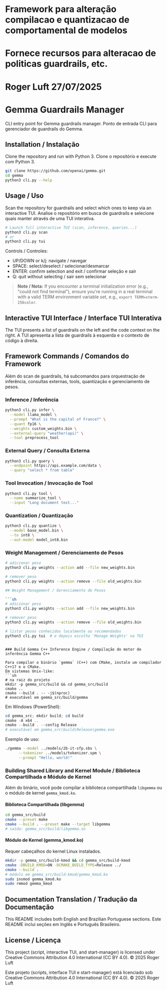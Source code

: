 # Framework para alteração compilacao e quantizacao de  comportamental de modelos
# Fornece recursos para alteracao de politicas guardrails, etc.
# 
# Roger Luft 27/07/2025


# Gemma Guardrails Manager

CLI entry point for Gemma guardrails manager.
Ponto de entrada CLI para gerenciador de guardrails do Gemma.

## Installation / Instalação

Clone the repository and run with Python 3.
Clone o repositório e execute com Python 3.

```sh
git clone https://github.com/openai/gemma.git
cd gemma
python3 cli.py --help
```

## Usage / Uso

Scan the repository for guardrails and select which ones to keep via an interactive TUI.
Analise o repositório em busca de guardrails e selecione quais manter através de uma TUI interativa.

```sh
# Launch full interactive TUI (scan, inference, queries...)
python3 cli.py scan
# or
python3 cli.py tui
```

Controls / Controles:
- UP/DOWN or k/j: navigate / navegar
- SPACE: select/deselect / selecionar/desmarcar
- ENTER: confirm selection and exit / confirmar seleção e sair
- Q: quit without selecting / sair sem selecionar

> **Note / Nota:** If you encounter a terminal initialization error (e.g., "could not find terminal"),
> ensure you're running in a real terminal with a valid TERM environment variable set,
> e.g., `export TERM=xterm-256color`.

## Interactive TUI Interface / Interface TUI Interativa

The TUI presents a list of guardrails on the left and the code context on the right.
A TUI apresenta a lista de guardrails à esquerda e o contexto de código à direita.

## Framework Commands / Comandos do Framework

Além do scan de guardrails, há subcomandos para orquestração de inferência, consultas externas, tools, quantização e gerenciamento de pesos.

### Inference / Inferência

```sh
python3 cli.py infer \
  --model llama_model \
  --prompt "What is the capital of France?" \
  --quant fp16 \
  --weights custom_weights.bin \
  --external-query "weather(api)" \
  --tool preprocess_tool
```

### External Query / Consulta Externa

```sh
python3 cli.py query \
  --endpoint https://api.example.com/data \
  --query "select * from table"
```

### Tool Invocation / Invocação de Tool

```sh
python3 cli.py tool \
  --name summarize_tool \
  --input "Long document text..."
```

### Quantization / Quantização

```sh
python3 cli.py quantize \
  --model base_model.bin \
  --to int8 \
  --out-model model_int8.bin
```


### Weight Management / Gerenciamento de Pesos

```sh
# adicionar peso
python3 cli.py weights --action add --file new_weights.bin

# remover peso
python3 cli.py weights --action remove --file old_weights.bin

## Weight Management / Gerenciamento de Pesos

```sh
# adicionar peso
python3 cli.py weights --action add --file new_weights.bin

# remover peso
python3 cli.py weights --action remove --file old_weights.bin

# listar pesos conhecidos localmente ou recomendados
python3 cli.py tui  # e depois escolha 'Manage Weights' na TUI
```
```

### Build Gemma C++ Inference Engine / Compilação do motor de inferência Gemma C++

Para compilar o binário `gemma` (C++) com CMake, instale um compilador C++17 e o CMake.
Em sistemas Unix-like:
```sh
# na raiz do projeto
mkdir -p gemma_src/build && cd gemma_src/build
cmake ..
cmake --build . -- -j$(nproc)
# executável em gemma_src/build/gemma
```

Em Windows (PowerShell):
```powershell
cd gemma_src; mkdir build; cd build
cmake -A x64 ..
cmake --build . --config Release
# executável em gemma_src\build\Release\gemma.exe
```

Exemplo de uso:
```sh
./gemma --model ../models/2b-it-sfp.sbs \
      --tokenizer ../models/tokenizer.spm \
      --prompt "Hello, world!"
```

### Building Shared Library and Kernel Module / Biblioteca Compartilhada e Módulo de Kernel

Além do binário, você pode compilar a biblioteca compartilhada `libgemma` ou o módulo de kernel `gemma_kmod.ko`.

#### Biblioteca Compartilhada (libgemma)
```sh
cd gemma_src/build
cmake --preset make
cmake --build . --preset make --target libgemma
# saída: gemma_src/build/libgemma.so
```

#### Módulo de Kernel (gemma_kmod.ko)
Requer cabeçalhos do kernel Linux instalados.
```sh
mkdir -p gemma_src/build-kmod && cd gemma_src/build-kmod
cmake -DBUILD_KMOD=ON -DCMAKE_BUILD_TYPE=Release ../
cmake --build .
# módulo em gemma_src/build-kmod/gemma_kmod.ko
sudo insmod gemma_kmod.ko
sudo rmmod gemma_kmod
```

## Documentation Translation / Tradução da Documentação

This README includes both English and Brazilian Portuguese sections.
Este README inclui seções em Inglês e Português Brasileiro.

## License / Licença

This project (script, interactive TUI, and start-manager) is licensed under
Creative Commons Attribution 4.0 International (CC BY 4.0).
© 2025 Roger Luft

Este projeto (scripts, interface TUI e start-manager) está licenciado sob
Creative Commons Attribution 4.0 International (CC BY 4.0).
© 2025 Roger Luft

